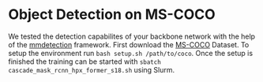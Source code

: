 # Object Detection on MS-COCO

We tested the detection capabilites of your backbone network with the help of the [mmdetection](https://github.com/open-mmlab/mmdetection) framework.
First download the [MS-COCO](https://cocodataset.org) Dataset.
To setup the environment run `bash setup.sh /path/to/coco`.
Once the setup is finished the training can be started with `sbatch cascade_mask_rcnn_hpx_former_s18.sh` using Slurm.
